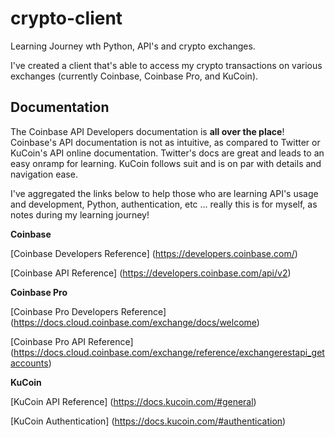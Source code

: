 # crypto-client
Learning Journey wth Python, API's and crypto exchanges.

I've created a client that's able to access my crypto transactions on various exchanges (currently Coinbase, Coinbase Pro, and KuCoin).  

## Documentation

The Coinbase API Developers documentation is **all over the place**! Coinbase's API documentation is not as intuitive, as compared to Twitter or KuCoin's API online documentation. Twitter's docs are great and leads to an easy onramp for learning. KuCoin follows suit and is on par with details and navigation ease.

I've aggregated the links below to help those who are learning API's usage and development, Python, authentication, etc ... really this is for myself, as notes during my learning journey!

**Coinbase**

[Coinbase Developers Reference] (https://developers.coinbase.com/)

[Coinbase API Reference] (https://developers.coinbase.com/api/v2)

**Coinbase Pro**

[Coinbase Pro Developers Reference] (https://docs.cloud.coinbase.com/exchange/docs/welcome)

[Coinbase Pro API Reference] (https://docs.cloud.coinbase.com/exchange/reference/exchangerestapi_getaccounts)

**KuCoin**

[KuCoin API Reference] (https://docs.kucoin.com/#general)

[KuCoin Authentication] (https://docs.kucoin.com/#authentication)
